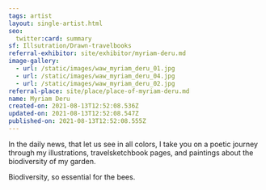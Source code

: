 ```yaml
---
tags: artist
layout: single-artist.html
seo:
  twitter:card: summary
sf: Illsutration/Drawn-travelbooks
referral-exhibitor: site/exhibitor/myriam-deru.md
image-gallery:
  - url: /static/images/waw_myriam_deru_01.jpg
  - url: /static/images/waw_myriam_deru_04.jpg
  - url: /static/images/waw_myriam_deru_02.jpg
referral-place: site/place/place-of-myriam-deru.md
name: Myriam Deru
created-on: 2021-08-13T12:52:08.536Z
updated-on: 2021-08-13T12:52:08.547Z
published-on: 2021-08-13T12:52:08.555Z
---
```

<!--StartFragment-->

In the daily news, that let us see in all colors, I take you on a poetic journey through my illustrations, travelsketchbook pages, and paintings about the biodiversity of my garden.

Biodiversity, so essential for the bees.



<!--EndFragment-->